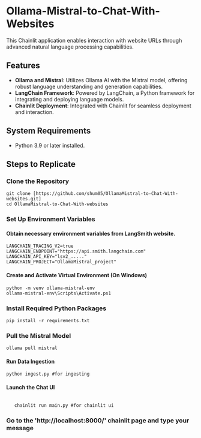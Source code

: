 # Ollama-Mistral-to-Chat-With-Websites

This Chainlit application enables interaction with website URLs through advanced natural language processing capabilities.

## Features

- **Ollama and Mistral**: Utilizes Ollama AI with the Mistral model, offering robust language understanding and generation capabilities.
- **LangChain Framework**: Powered by LangChain, a Python framework for integrating and deploying language models.
- **Chainlit Deployment**: Integrated with Chainlit for seamless deployment and interaction.

## System Requirements

- Python 3.9 or later installed.


## Steps to Replicate 


### Clone the Repository
```
git clone [https://github.com/shum05/OllamaMistral-to-Chat-With-websites.git]
cd OllamaMistral-to-Chat-With-websites
```
### Set Up Environment Variables
#### Obtain necessary environment variables from LangSmith website.
```
LANGCHAIN_TRACING_V2=true
LANGCHAIN_ENDPOINT="https://api.smith.langchain.com"
LANGCHAIN_API_KEY="lsv2_....."
LANGCHAIN_PROJECT="OllamaMistral_project"
```
#### Create and Activate Virtual Environment (On Windows)
```
python -m venv ollama-mistral-env
ollama-mistral-env\Scripts\Activate.ps1
```

### Install Required Python Packages
```
pip install -r requirements.txt
```
### Pull the Mistral Model
```
ollama pull mistral
```

#### Run Data Ingestion

   ```
   python ingest.py #for ingesting
   
```

#### Launch the Chat UI
```
   
   chainlit run main.py #for chainlit ui
```

### Go to the 'http://localhost:8000/' chainlit page and type your message